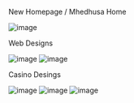New Homepage / Mhedhusa Home

![image](/images/work/2002/Mhedhusa.png)

Web Designs

![image](/images/work/2002/csaladjog.jpg)
![image](/images/work/2002/tvkispest.jpg)

Casino Desings

![image](/images/work/2002/BlackDog.jpg)
![image](/images/work/2002/Jackpot.jpg)
![image](/images/work/2002/PlaySystem.jpg)
